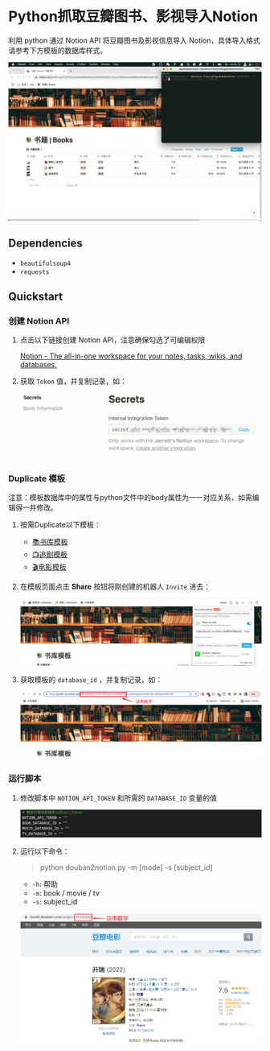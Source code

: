 # Python抓取豆瓣图书、影视导入Notion

利用 python 通过 Notion API 将豆瓣图书及影视信息导入 Notion，具体导入格式请参考下方模板的数据库样式。

![demo](https://raw.githubusercontent.com/jarrett-au/img_bed/master/2022/02/14_demo.gif)

## Dependencies
- `beautifulsoup4`
- `requests`

## Quickstart

### 创建 Notion API
1. 点击以下链接创建 Notion API，注意确保勾选了可编辑权限

    [Notion - The all-in-one workspace for your notes, tasks, wikis, and databases.](https://www.notion.so/my-integrations)

    
2. 获取 `Token` 值，并复制记录，如：
    
    ![token](https://raw.githubusercontent.com/jarrett-au/img_bed/master/2022/02/10_Untitled.png)
    

### Duplicate 模板

注意：模板数据库中的属性与python文件中的body属性为一一对应关系，如需编辑得一并修改。

1. 按需Duplicate以下模板：
    - [📚书库模板](https://www.notion.so/6a4c56ded2cc4d1a9793a0434188994d)
    - [📺追剧模板](https://www.notion.so/eb3ba38856844aa6a58954896d298c9f)
    - [🎬电影模板](https://www.notion.so/3fb8fbaea4574c73959f55f6745b9565)


2. 在模板页面点击 **Share** 按钮将刚创建的机器人 `Invite` 进去：
    
    ![share](https://raw.githubusercontent.com/jarrett-au/img_bed/master/2022/02/10_Untitled%201.png)
    
3. 获取模板的 `database_id` ，并复制记录，如：
    
    ![database_id](https://raw.githubusercontent.com/jarrett-au/img_bed/master/2022/02/10_Untitled%202.png)
    

### 运行脚本

1. 修改脚本中 `NOTION_API_TOKEN` 和所需的 `DATABASE_ID` 变量的值
    
    ![TOKEN](https://raw.githubusercontent.com/jarrett-au/img_bed/master/2022/02/14_T6LzEG.png)
    
2. 运行以下命令：
    > python douban2notion.py -m [mode] -s [subject_id]
    - `-h`: 帮助
    - `-m`: book / movie / tv
    - `-s`: subject_id

    ![subject_id](https://raw.githubusercontent.com/jarrett-au/img_bed/master/2022/02/10_Untitled%204.png)
